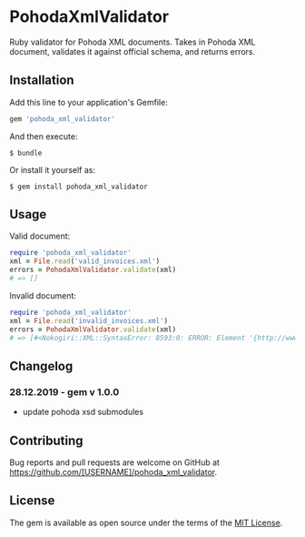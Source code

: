 # PohodaXmlValidator

Ruby validator for Pohoda XML documents. Takes in Pohoda XML document, validates it against official schema, and returns errors.

## Installation

Add this line to your application's Gemfile:

```ruby
gem 'pohoda_xml_validator'
```

And then execute:

    $ bundle

Or install it yourself as:

    $ gem install pohoda_xml_validator

## Usage

Valid document:
```ruby
require 'pohoda_xml_validator'
xml = File.read('valid_invoices.xml')
errors = PohodaXmlValidator.validate(xml)
# => []
```

Invalid document:
```ruby
require 'pohoda_xml_validator'
xml = File.read('invalid_invoices.xml')
errors = PohodaXmlValidator.validate(xml)
# => [#<Nokogiri::XML::SyntaxError: 8593:0: ERROR: Element '{http://www.stormware.cz/schema/version_2/invoice.xsd}invoiceSummary': This element is not expected. Expected is one of ( {http://www.stormware.cz/schema/version_2/invoice.xsd}EET, {http://www.stormware.cz/schema/version_2/invoice.xsd}print ).>]
```

## Changelog

### 28.12.2019 - gem v 1.0.0

* update pohoda xsd submodules

## Contributing

Bug reports and pull requests are welcome on GitHub at https://github.com/[USERNAME]/pohoda_xml_validator.

## License

The gem is available as open source under the terms of the [MIT License](https://opensource.org/licenses/MIT).
